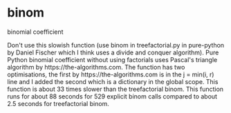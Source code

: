 # binom
<p>binomial coefficient</p>
Don't use this slowish function (use binom in treefactorial.py in pure-python by Daniel Fischer which I think uses a divide and conquer algorithm).
Pure Python binomial coefficient without using factorials uses Pascal's triangle algorithm by https://the-algorithms.com.
The function has two optimisations, the first by https://the-algorithms.com is in the j = min(i, r) line and I added the second 
which is a dictionary in the global scope.
This function is about 33 times slower than the treefactorial binom. This function runs for about 88 seconds for 529 explicit
binom calls compared to about 2.5 seconds for treefactorial binom.
